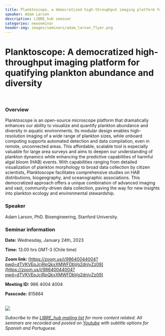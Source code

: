 ```yaml
---
title: Planktoscope, a democratized high-throughput imaging platform for quatifying plankton 
speaker: Adam Larson
description: LIBRE_hub seminar
categories: newseminar
header-img: images/seminars/adam_larson_flyer.png
---
```


# Planktoscope: A democratized high-throughput imaging platform for quatifying plankton abundance and diversity

<br>

### Overview
Planktoscope is an open-source microscope platform that dramatically enhances our ability to visualize and quantify plankton abundance and diversity in aquatic environments. Its modular design enables high-resolution imaging of a wide range of plankton sizes, while onboard computing supports automated detection and data compilation, even in remote, unconnected areas. This affordable, scalable tool is especially valuable for large area surveys and aims to deepen our understanding of plankton dynamics while enhancing the predictive capabilities of harmful algal bloom (HAB) events. With capabilities ranging from detailed visualization of plankton morphology to broad data collection by citizen scientists, Planktoscope facilitates comprehensive studies on HAB distributions, biogeography, and oceanographic associations. This democratized approach offers a unique combination of advanced imaging and vast, community-driven data collection, paving the way for new insights into plankton ecology and environmental stewardship.

### Speaker
Adam Larson, PhD. Bioengineering, Stanford University.

### Seminar information
**Date:** Wednesday, January 24th, 2023

**Time:** 13.00 hrs GMT-3 (Chile time)

**Zoom link:** [https://zoom.us/j/98640044004?pwd=dTVKVEpJcjRpQkxXMWFDbVg2dnlyZz09](https://zoom.us/j/98640044004?pwd=dTVKVEpJcjRpQkxXMWFDbVg2dnlyZz09)

**Meeting ID:** 986 4004 4004 

**Passcode:** 815884 

<br>
<img src="{{site.baseurl}}/images/seminars/adam_larson_flyer.png" data-action="zoom">

<br>

*Subscribe to the [LIBRE_hub mailing list](https://mailchi.mp/2efa11be3d6b/libre_hub) for more content related. All seminars are recorded and posted on [Youtube](https://www.youtube.com/channel/UCKaffupDA8KKrDE0rd668Xw) with subtitle options for Spanish and Portuguese.*